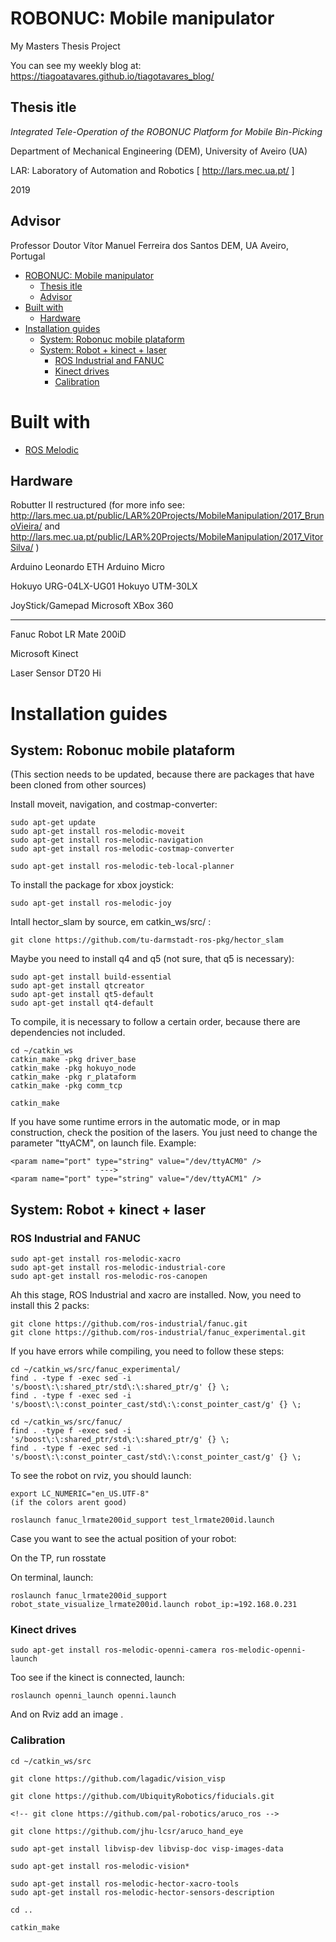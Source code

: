 # ROBONUC: Mobile manipulator
My Masters Thesis Project

You can see my weekly blog at: https://tiagoatavares.github.io/tiagotavares_blog/

## Thesis itle

*Integrated Tele-Operation of the ROBONUC Platform for Mobile Bin-Picking*

Department of Mechanical Engineering (DEM), University of Aveiro (UA)

LAR: Laboratory of Automation and Robotics [ http://lars.mec.ua.pt/ ]

2019

## Advisor
<!-- Miguel Riem de Oliveira [GitHub](https://github.com/miguelriemoliveira/) -->

Professor Doutor Vítor Manuel Ferreira dos Santos
DEM, UA
Aveiro, Portugal

<!-- # Table of contents -->
- [ROBONUC: Mobile manipulator](#robonuc--mobile-manipulator)
  * [Thesis itle](#thesis-itle)
  * [Advisor](#advisor)
- [Built with](#built-with)
  * [Hardware](#hardware)
- [Installation guides](#installation-guides)
  * [System: Robonuc mobile plataform](#system--robonuc-mobile-plataform)
  * [System: Robot + kinect + laser](#system--robot---kinect---laser)
    + [ROS Industrial and FANUC](#ros-industrial-and-fanuc)
    + [Kinect drives](#kinect-drives)
    + [Calibration](#calibration)

# Built with

- [ROS Melodic](http://www.ros.org/)


## Hardware

Robutter II restructured (for more info see: http://lars.mec.ua.pt/public/LAR%20Projects/MobileManipulation/2017_BrunoVieira/ and http://lars.mec.ua.pt/public/LAR%20Projects/MobileManipulation/2017_VitorSilva/ )

Arduino Leonardo ETH
Arduino Micro

Hokuyo URG-04LX-UG01
Hokuyo UTM-30LX

JoyStick/Gamepad Microsoft XBox 360

-----
Fanuc Robot LR Mate 200iD

Microsoft Kinect

Laser Sensor DT20 Hi

# Installation guides

## System: Robonuc mobile plataform

(This section needs to be updated, because there are packages that have been cloned from other sources)

Install moveit, navigation, and costmap-converter:
```
sudo apt-get update
sudo apt-get install ros-melodic-moveit
sudo apt-get install ros-melodic-navigation
sudo apt-get install ros-melodic-costmap-converter

sudo apt-get install ros-melodic-teb-local-planner
```

To install the package for xbox joystick:
```
sudo apt-get install ros-melodic-joy
```

Intall hector_slam by source, em catkin_ws/src/ : 
```
git clone https://github.com/tu-darmstadt-ros-pkg/hector_slam
```

Maybe you need to install q4 and q5 (not sure, that q5 is necessary):
```
sudo apt-get install build-essential 
sudo apt-get install qtcreator
sudo apt-get install qt5-default
sudo apt-get install qt4-default 
```

To compile, it is necessary to follow a certain order, because there are dependencies not included.
```
cd ~/catkin_ws
catkin_make -pkg driver_base
catkin_make -pkg hokuyo_node
catkin_make -pkg r_plataform
catkin_make -pkg comm_tcp

catkin_make
```

If you have some runtime errors in the automatic mode, or in map construction, check the position of the lasers.
You just need to change the parameter "ttyACM", on launch file.
Example:
```
<param name="port" type="string" value="/dev/ttyACM0" /> 
                    --->
<param name="port" type="string" value="/dev/ttyACM1" /> 
```



## System: Robot + kinect + laser

### ROS Industrial and FANUC

```
sudo apt-get install ros-melodic-xacro 
sudo apt-get install ros-melodic-industrial-core
sudo apt-get install ros-melodic-ros-canopen
```

Ah this stage, ROS Industrial and xacro are installed. 
Now, you need to install this 2 packs:
```
git clone https://github.com/ros-industrial/fanuc.git
git clone https://github.com/ros-industrial/fanuc_experimental.git

```
If you have errors while compiling, you need to follow these steps:
```
cd ~/catkin_ws/src/fanuc_experimental/
find . -type f -exec sed -i 's/boost\:\:shared_ptr/std\:\:shared_ptr/g' {} \;
find . -type f -exec sed -i 's/boost\:\:const_pointer_cast/std\:\:const_pointer_cast/g' {} \;

cd ~/catkin_ws/src/fanuc/
find . -type f -exec sed -i 's/boost\:\:shared_ptr/std\:\:shared_ptr/g' {} \;
find . -type f -exec sed -i 's/boost\:\:const_pointer_cast/std\:\:const_pointer_cast/g' {} \;
```

To see the robot on rviz, you should launch:
```
export LC_NUMERIC="en_US.UTF-8"
(if the colors arent good)

roslaunch fanuc_lrmate200id_support test_lrmate200id.launch 
```

Case you want to see the actual position of your robot:

On the TP, run rosstate

On terminal, launch:
```
roslaunch fanuc_lrmate200id_support robot_state_visualize_lrmate200id.launch robot_ip:=192.168.0.231
```
### Kinect drives

```
sudo apt-get install ros-melodic-openni-camera ros-melodic-openni-launch

```
Too see if the kinect is connected, launch:
```
roslaunch openni_launch openni.launch 
```
And on Rviz add an image .

### Calibration

```
cd ~/catkin_ws/src

git clone https://github.com/lagadic/vision_visp

git clone https://github.com/UbiquityRobotics/fiducials.git

<!-- git clone https://github.com/pal-robotics/aruco_ros -->

git clone https://github.com/jhu-lcsr/aruco_hand_eye

sudo apt-get install libvisp-dev libvisp-doc visp-images-data

sudo apt-get install ros-melodic-vision*

sudo apt-get install ros-melodic-hector-xacro-tools 
sudo apt-get install ros-melodic-hector-sensors-description 

cd ..

catkin_make
```


